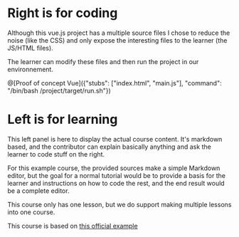 # Right is for coding
Although this vue.js project has a multiple source files I chose to reduce the noise (like the CSS) and only expose the interesting files to the learner (the JS/HTML files).

The learner can modify these files and then run the project in our environnement.

@[Proof of concept Vue]({"stubs": ["index.html", "main.js"], "command": "/bin/bash /project/target/run.sh"})

# Left is for learning
This left panel is here to display the actual course content. It's markdown based, and the contributor can explain basically anything and ask the learner to code stuff on the right.

For this example course, the provided sources make a simple Markdown editor, but the goal for a normal tutorial would be to provide a basis for the learner and instructions on how to code the rest, and the end result would be a complete editor.

This course only has one lesson, but we do support making multiple lessons into one course.

This course is based on [this official example](https://vuejs.org/v2/examples/)